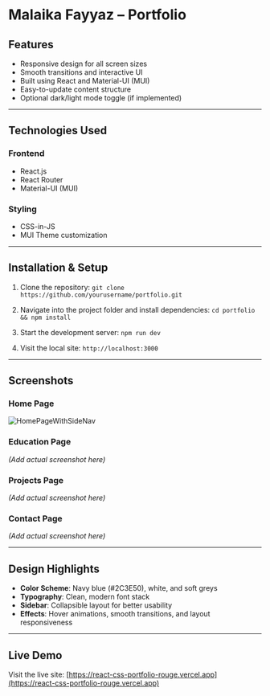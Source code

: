 # Malaika Fayyaz – Portfolio

## Features

- Responsive design for all screen sizes
- Smooth transitions and interactive UI
- Built using React and Material-UI (MUI)
- Easy-to-update content structure
- Optional dark/light mode toggle (if implemented)

---

## Technologies Used

### Frontend
- React.js
- React Router
- Material-UI (MUI)

### Styling
- CSS-in-JS
- MUI Theme customization

---

## Installation & Setup

1. Clone the repository:
   `git clone https://github.com/yourusername/portfolio.git`

2. Navigate into the project folder and install dependencies:
   `cd portfolio && npm install`

3. Start the development server:
   `npm run dev`

4. Visit the local site:
   `http://localhost:3000`

---

## Screenshots

### Home Page
![HomePageWithSideNav](.\assets\homepage1.png)

### Education Page
*(Add actual screenshot here)*

### Projects Page
*(Add actual screenshot here)*

### Contact Page
*(Add actual screenshot here)*

---

## Design Highlights

- **Color Scheme**: Navy blue (#2C3E50), white, and soft greys
- **Typography**: Clean, modern font stack
- **Sidebar**: Collapsible layout for better usability
- **Effects**: Hover animations, smooth transitions, and layout responsiveness

---

## Live Demo

Visit the live site: [https://react-css-portfolio-rouge.vercel.app](https://react-css-portfolio-rouge.vercel.app)

